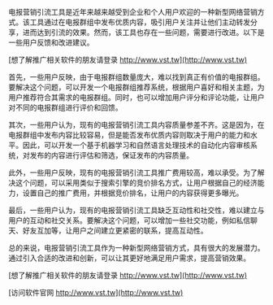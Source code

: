 电报营销引流工具是近年来越来越受到企业和个人用户欢迎的一种新型网络营销方式。该工具通过在电报群组中发布优质内容，吸引用户关注并让他们主动转发分享，进而达到引流的效果。然而，该工具也存在一些问题，需要进行改进。以下是一些用户反馈和改进建议。

[想了解推广相关软件的朋友请登录 http://www.vst.tw](http://www.vst.tw)

首先，一些用户反映，由于电报群组数量庞大，难以找到真正有价值的电报群组。要解决这个问题，可以开发一个电报群组推荐系统，根据用户喜好和相关主题，为用户推荐符合其需求的电报群组。同时，也可以增加用户评分和评论功能，让用户对不同的电报群组进行评价和回馈。

其次，一些用户认为，现有的电报营销引流工具内容质量参差不齐。这是因为，在电报群组中发布内容比较容易，但是能否发布优质内容则取决于用户的能力和水平。因此，可以开发一个基于机器学习和自然语言处理技术的自动化内容审核系统，对发布的内容进行评估和筛选，保证发布的内容质量。

此外，一些用户反映，现有的电报营销引流工具推广费用较高，难以承受。为了解决这个问题，可以采用类似于搜索引擎的竞价排名方式，让用户根据自己的经济能力，设置自己的推广费用，并根据竞价排名，让用户的内容获得更多曝光。

最后，一些用户认为，现有的电报营销引流工具缺乏互动性和社交性，难以建立与用户的互动和社交关系。要解决这个问题，可以增加一些社交功能，例如私信聊天、好友互加等，让用户之间建立更紧密的联系，提高互动性。

总的来说，电报营销引流工具作为一种新型网络营销方式，具有很大的发展潜力。通过引入合适的改进和创新，可以让其更好地满足用户需求，提高营销效果。

[想了解推广相关软件的朋友请登录 http://www.vst.tw](http://www.vst.tw)


[访问软件官网 http://www.vst.tw](http://www.vst.tw)

